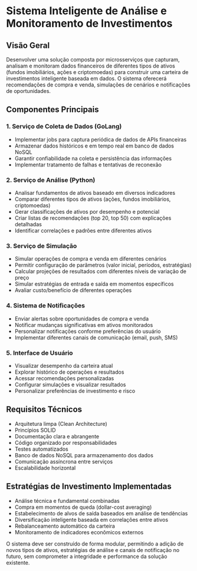 # Sistema Inteligente de Análise e Monitoramento de Investimentos

## Visão Geral
Desenvolver uma solução composta por microsserviços que capturam, analisam e monitoram dados financeiros de diferentes tipos de ativos (fundos imobiliários, ações e criptomoedas) para construir uma carteira de investimentos inteligente baseada em dados. O sistema oferecerá recomendações de compra e venda, simulações de cenários e notificações de oportunidades.

## Componentes Principais

### 1. Serviço de Coleta de Dados (GoLang)
- Implementar jobs para captura periódica de dados de APIs financeiras
- Armazenar dados históricos e em tempo real em banco de dados NoSQL
- Garantir confiabilidade na coleta e persistência das informações
- Implementar tratamento de falhas e tentativas de reconexão

### 2. Serviço de Análise (Python)
- Analisar fundamentos de ativos baseado em diversos indicadores
- Comparar diferentes tipos de ativos (ações, fundos imobiliários, criptomoedas)
- Gerar classificações de ativos por desempenho e potencial
- Criar listas de recomendações (top 20, top 50) com explicações detalhadas
- Identificar correlações e padrões entre diferentes ativos

### 3. Serviço de Simulação
- Simular operações de compra e venda em diferentes cenários
- Permitir configuração de parâmetros (valor inicial, períodos, estratégias)
- Calcular projeções de resultados com diferentes níveis de variação de preço
- Simular estratégias de entrada e saída em momentos específicos
- Avaliar custo/benefício de diferentes operações

### 4. Sistema de Notificações
- Enviar alertas sobre oportunidades de compra e venda
- Notificar mudanças significativas em ativos monitorados
- Personalizar notificações conforme preferências do usuário
- Implementar diferentes canais de comunicação (email, push, SMS)

### 5. Interface de Usuário
- Visualizar desempenho da carteira atual
- Explorar histórico de operações e resultados
- Acessar recomendações personalizadas
- Configurar simulações e visualizar resultados
- Personalizar preferências de investimento e risco

## Requisitos Técnicos
- Arquitetura limpa (Clean Architecture)
- Princípios SOLID
- Documentação clara e abrangente
- Código organizado por responsabilidades
- Testes automatizados
- Banco de dados NoSQL para armazenamento dos dados
- Comunicação assíncrona entre serviços
- Escalabilidade horizontal

## Estratégias de Investimento Implementadas
- Análise técnica e fundamental combinadas
- Compra em momentos de queda (dollar-cost averaging)
- Estabelecimento de alvos de saída baseados em análise de tendências
- Diversificação inteligente baseada em correlações entre ativos
- Rebalanceamento automático da carteira
- Monitoramento de indicadores econômicos externos

O sistema deve ser construído de forma modular, permitindo a adição de novos tipos de ativos, estratégias de análise e canais de notificação no futuro, sem comprometer a integridade e performance da solução existente.
